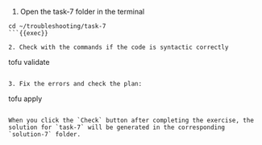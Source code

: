 1. Open the task-7 folder in the terminal

```
cd ~/troubleshooting/task-7
```{{exec}}

2. Check with the commands if the code is syntactic correctly

```
tofu validate
```{{exec}}

3. Fix the errors and check the plan:

```
tofu apply
```{{exec}}

When you click the `Check` button after completing the exercise, the solution for `task-7` will be generated in the corresponding `solution-7` folder.
